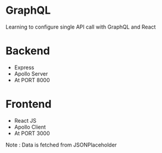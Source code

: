 # GraphQL

Learning to configure single API call with GraphQL and React

# Backend

- Express
- Apollo Server
- At PORT 8000

# Frontend

- React JS
- Apollo Client
- At PORT 3000

Note : Data is fetched from JSONPlaceholder

